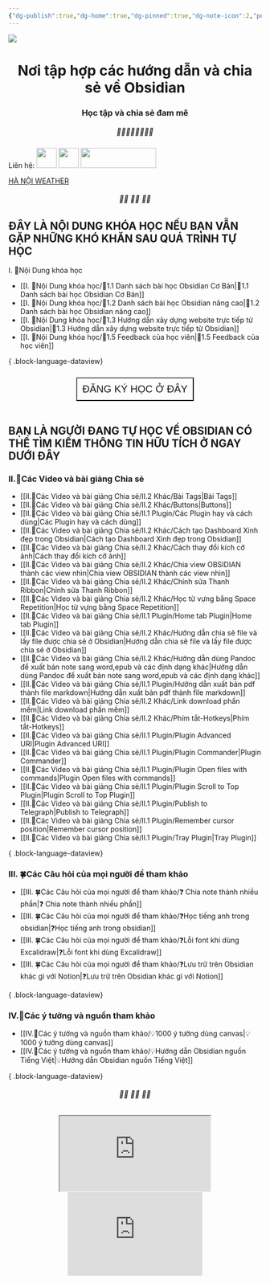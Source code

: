 ```yaml
---
{"dg-publish":true,"dg-home":true,"dg-pinned":true,"dg-note-icon":2,"permalink":"/home-page/","pinned":true,"tags":["gardenEntry"],"dgPassFrontmatter":true,"noteIcon":2,"created":"","updated":""}
---
```


![](https://i.imgur.com/xp0ymCk.png)

# <center>  **Nơi tập hợp các hướng dẫn và chia sẻ về Obsidian**   </center>
### <center>Học tập và chia sẻ đam mê</center>

##### <center> 🌱🌱🌱🌱🌱🌱🌱🌱</center>

Liên hệ: 
[<img src="https://i.imgur.com/oMz9dgC.png" width="40" height="40">](https://www.facebook.com/hahtd3) [<img  src="https://i.imgur.com/f1EQ36e.png" width="40" height="40">](https://zalo.me/979988473) [<img src="https://i.imgur.com/fHAwMOe.png" width="150" height="40">](https://i.imgur.com/ilHdIvR.png)

<a class="weatherwidget-io" href="https://forecast7.com/en/21d03105d83/hanoi/" data-label_1="HÀ NỘI" data-label_2="WEATHER" data-theme="original" >HÀ NỘI WEATHER</a>
<script>
!function(d,s,id){var js,fjs=d.getElementsByTagName(s)[0];if(!d.getElementById(id)){js=d.createElement(s);js.id=id;js.src='https://weatherwidget.io/js/widget.min.js';fjs.parentNode.insertBefore(js,fjs);}}(document,'script','weatherwidget-io-js');
</script>
######  <center> 🌱🌱 🌱🌱 🌱🌱</center>
 ## ĐÂY LÀ NỘI DUNG KHÓA HỌC NẾU BẠN VẪN GẶP NHỮNG KHÓ KHĂN SAU QUÁ TRÌNH TỰ HỌC
I. 🍁Nội Dung khóa học

- [[I. 🍁Nội Dung khóa học/🌟1.1 Danh sách bài học  Obsidian Cơ Bản\|🌟1.1 Danh sách bài học  Obsidian Cơ Bản]]
- [[I. 🍁Nội Dung khóa học/🌟1.2 Danh sách bài học Obsidian nâng cao\|🌟1.2 Danh sách bài học Obsidian nâng cao]]
- [[I. 🍁Nội Dung khóa học/🌟1.3 Hướng dẫn xây dựng website trực tiếp từ Obsidian\|🌟1.3 Hướng dẫn xây dựng website trực tiếp từ Obsidian]]
- [[I. 🍁Nội Dung khóa học/🌟1.5 Feedback của học viên\|🌟1.5 Feedback của học viên]]

{ .block-language-dataview}
<center><div style="display: flex; justify-content: center; cursor: pointer;"> <a href="https://forms.gle/vacXuNZZWXerFy6Q8" target="_blank"> <button style=" font-size: 20px; padding: 10px; height: fit-content; margin-top: 10px; background: var(--text-accent); font-weight: 200; color: var(--text-on-accent); "> ĐĂNG KÝ HỌC Ở ĐÂY</button> </a> </div></center>
<br>

 ## BẠN LÀ NGƯỜI ĐANG TỰ HỌC VỀ OBSIDIAN CÓ THỂ TÌM KIẾM THÔNG TIN HỮU TÍCH Ở NGAY DƯỚI ĐÂY
 
### II.🌱Các Video và bài giảng Chia sẻ

- [[II.🌱Các Video và bài giảng Chia sẻ/II.2 Khác/Bài Tags\|Bài Tags]]
- [[II.🌱Các Video và bài giảng Chia sẻ/II.2 Khác/Buttons\|Buttons]]
- [[II.🌱Các Video và bài giảng Chia sẻ/II.1 Plugin/Các Plugin hay và cách dùng\|Các Plugin hay và cách dùng]]
- [[II.🌱Các Video và bài giảng Chia sẻ/II.2 Khác/Cách tạo Dashboard Xinh đẹp trong Obsidian\|Cách tạo Dashboard Xinh đẹp trong Obsidian]]
- [[II.🌱Các Video và bài giảng Chia sẻ/II.2 Khác/Cách thay đổi kích cỡ ảnh\|Cách thay đổi kích cỡ ảnh]]
- [[II.🌱Các Video và bài giảng Chia sẻ/II.2 Khác/Chia view OBSIDIAN thành các view nhìn\|Chia view OBSIDIAN thành các view nhìn]]
- [[II.🌱Các Video và bài giảng Chia sẻ/II.2 Khác/Chỉnh sửa Thanh Ribbon\|Chỉnh sửa Thanh Ribbon]]
- [[II.🌱Các Video và bài giảng Chia sẻ/II.2 Khác/Học từ vựng bằng Space Repetition\|Học từ vựng bằng Space Repetition]]
- [[II.🌱Các Video và bài giảng Chia sẻ/II.1 Plugin/Home tab Plugin\|Home tab Plugin]]
- [[II.🌱Các Video và bài giảng Chia sẻ/II.2 Khác/Hướng dẫn chia sẽ file và lấy file được chia sẻ ở Obsidian\|Hướng dẫn chia sẽ file và lấy file được chia sẻ ở Obsidian]]
- [[II.🌱Các Video và bài giảng Chia sẻ/II.2 Khác/Hướng dẫn dùng Pandoc để xuất bản note sang word,epub và các định dạng khác\|Hướng dẫn dùng Pandoc để xuất bản note sang word,epub và các định dạng khác]]
- [[II.🌱Các Video và bài giảng Chia sẻ/II.1 Plugin/Hướng dẫn xuất bản pdf thành file markdown\|Hướng dẫn xuất bản pdf thành file markdown]]
- [[II.🌱Các Video và bài giảng Chia sẻ/II.2 Khác/Link download phần mềm\|Link download phần mềm]]
- [[II.🌱Các Video và bài giảng Chia sẻ/II.2 Khác/Phím tắt-Hotkeys\|Phím tắt-Hotkeys]]
- [[II.🌱Các Video và bài giảng Chia sẻ/II.1 Plugin/Plugin Advanced URI\|Plugin Advanced URI]]
- [[II.🌱Các Video và bài giảng Chia sẻ/II.1 Plugin/Plugin Commander\|Plugin Commander]]
- [[II.🌱Các Video và bài giảng Chia sẻ/II.1 Plugin/Plugin Open files with commands\|Plugin Open files with commands]]
- [[II.🌱Các Video và bài giảng Chia sẻ/II.1 Plugin/Plugin Scroll to Top Plugin\|Plugin Scroll to Top Plugin]]
- [[II.🌱Các Video và bài giảng Chia sẻ/II.1 Plugin/Publish to Telegraph\|Publish to Telegraph]]
- [[II.🌱Các Video và bài giảng Chia sẻ/II.1 Plugin/Remember cursor position\|Remember cursor position]]
- [[II.🌱Các Video và bài giảng Chia sẻ/II.1 Plugin/Tray Plugin\|Tray Plugin]]

{ .block-language-dataview}
### III. 🍀Các Câu hỏi của mọi người để tham khảo

- [[III. 🍀Các Câu hỏi của mọi người để tham khảo/❓ Chia note thành nhiều phần\|❓ Chia note thành nhiều phần]]
- [[III. 🍀Các Câu hỏi của mọi người để tham khảo/❓Học tiếng anh trong obsidian\|❓Học tiếng anh trong obsidian]]
- [[III. 🍀Các Câu hỏi của mọi người để tham khảo/❓Lỗi font khi dùng Excalidraw\|❓Lỗi font khi dùng Excalidraw]]
- [[III. 🍀Các Câu hỏi của mọi người để tham khảo/❓Lưu trữ trên Obsidian khác gì với Notion\|❓Lưu trữ trên Obsidian khác gì với Notion]]

{ .block-language-dataview}

### IV.🥬Các ý tưởng và nguồn tham khảo

- [[IV.🥬Các ý tưởng và nguồn tham khảo/💡1000 ý tưởng dùng canvas\|💡1000 ý tưởng dùng canvas]]
- [[IV.🥬Các ý tưởng và nguồn tham khảo/💡Hướng dẫn Obsidian nguồn Tiếng Việt\|💡Hướng dẫn Obsidian nguồn Tiếng Việt]]

{ .block-language-dataview}

 ######  <center> 🌱🌱 🌱🌱 🌱🌱</center>

<center> <iframe src="https://widgetbox.app/embed/calendar/simple/AtcwrQqFT6sz7AKu8EqvHX?flag=true" "heigh=600" "width=600" ></iframe> </center> 

<center><!--Dayspedia.com widget--><iframe width='268' height='166' style='padding:0!important;margin:0!important;border:none!important;background:none!important;background:transparent!important' marginheight='0' marginwidth='0' frameborder='0' scrolling='no' comment='/*defined*/' src='https://dayspedia.com/if/digit/?v=1&iframe=eyJ3LTEyIjp0cnVlLCJ3LTExIjp0cnVlLCJ3LTEzIjp0cnVlLCJ3LTE0IjpmYWxzZSwidy0xNSI6ZmFsc2UsInctMTEwIjpmYWxzZSwidy13aWR0aC0wIjp0cnVlLCJ3LXdpZHRoLTEiOmZhbHNlLCJ3LXdpZHRoLTIiOmZhbHNlLCJ3LTE2IjoiMjRweCIsInctMTkiOiI0OCIsInctMTciOiIxNiIsInctMjEiOnRydWUsImJnaW1hZ2UiOjIsImJnaW1hZ2VTZXQiOnRydWUsInctMjFjMCI6IiNmZmZmZmYiLCJ3LTAiOnRydWUsInctMyI6dHJ1ZSwidy0zYzAiOiIjMzQzNDM0Iiwidy0zYjAiOiIxIiwidy02IjoiIzM0MzQzNCIsInctMjAiOnRydWUsInctNCI6IiMwMDdkYmYiLCJ3LTE4IjpmYWxzZSwidy13aWR0aC0yYy0wIjoiMzAwIiwidy0xMTUiOmZhbHNlfQ==&lang=en&cityid=7853'></iframe><!--Dayspedia.com widget ENDS--></center> 

